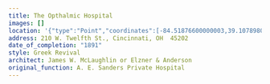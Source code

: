```yaml
---
title: The Opthalmic Hospital
images: []
location: '{"type":"Point","coordinates":[-84.51876600000003,39.10789800000001]}'
address: 210 W. Twelfth St., Cincinnati, OH  45202
date_of_completion: "1891"
style: Greek Revival
architect: James W. McLaughlin or Elzner & Anderson
original_function: A. E. Sanders Private Hospital
---
```

